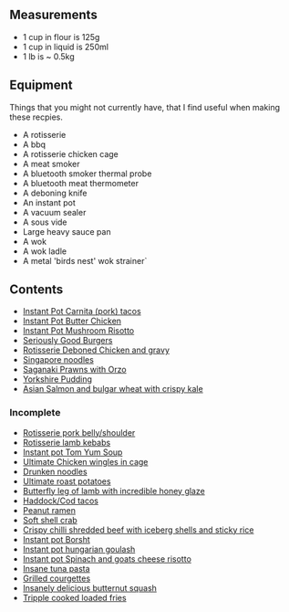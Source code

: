 
## Measurements

* 1 cup in flour is 125g
* 1 cup in liquid is 250ml
* 1 lb is ~ 0.5kg

## Equipment

Things that you might not currently have, that I find useful when making these recpies.

* A rotisserie
* A bbq
* A rotisserie chicken cage
* A meat smoker
* A bluetooth smoker thermal probe
* A bluetooth meat thermometer
* A deboning knife
* An instant pot
* A vacuum sealer
* A sous vide
* Large heavy sauce pan
* A wok
* A wok ladle
* A metal 'birds nest' wok strainer`

## Contents

* [Instant Pot Carnita (pork) tacos](carnita-tacos-instant-pot.md)
* [Instant Pot Butter Chicken](butter-chicken-curry-instant-pot.md)
* [Instant Pot Mushroom Risotto](mushroom-risotto-instant-pot.md)
* [Seriously Good Burgers](seriously-good-burgers.md)
* [Rotisserie Deboned Chicken and gravy](rotisserie-chicken-gravy.md)
* [Singapore noodles](singapore-noodles.md)
* [Saganaki Prawns with Orzo](prawn-saganaki.md)
* [Yorkshire Pudding](yorkshire-pudding.md)
* [Asian Salmon and bulgar wheat with crispy kale](asian-salmon-and-kale.md)

### Incomplete

* [Rotisserie pork belly/shoulder]()
* [Rotisserie lamb kebabs]()
* [Instant pot Tom Yum Soup]()
* [Ultimate Chicken wingles in cage]()
* [Drunken noodles]()
* [Ultimate roast potatoes]()
* [Butterfly leg of lamb with incredible honey glaze]()
* [Haddock/Cod tacos]()
* [Peanut ramen]()
* [Soft shell crab]()
* [Crispy chilli shredded beef with iceberg shells and sticky rice]()
* [Instant pot Borsht]()
* [Instant pot hungarian goulash]()
* [Instant pot Spinach and goats cheese risotto]()
* [Insane tuna pasta]()
* [Grilled courgettes]()
* [Insanely delicious butternut squash]()
* [Tripple cooked loaded fries]()